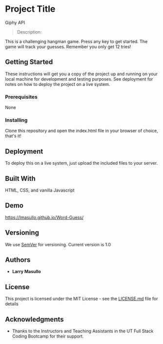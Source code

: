 # Project Title

Giphy API

> Description:

This is a challenging hangman game.
Press any key to get started. The game will track your guesses. Remember you only get 12 tries!

## Getting Started

These instructions will get you a copy of the project up and running on your local machine for development and testing purposes. See deployment for notes on how to deploy the project on a live system.

### Prerequisites

None

### Installing

Clone this repository and open the index.html file in your browser of choice, that's it!

## Deployment

To deploy this on a live system, just upload the included files to your server.

## Built With

HTML, CSS, and vanilla Javascript

## Demo

https://lmasullo.github.io/Word-Guess/

## Versioning

We use [SemVer](http://semver.org/) for versioning. 
Current version is 1.0

## Authors

* **Larry Masullo**

## License

This project is licensed under the MIT License - see the [LICENSE.md](LICENSE.md) file for details

## Acknowledgments

* Thanks to the Instructors and Teaching Assistants in the UT Full Stack Coding Bootcamp for their support. 

